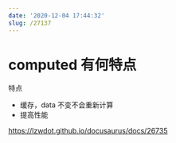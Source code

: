 ```yaml
---
date: '2020-12-04 17:44:32'
slug: /27137
---
```


# computed 有何特点

特点

- 缓存，data 不变不会重新计算
- 提高性能

https://lzwdot.github.io/docusaurus/docs/26735
 
 
 
 
 
 
 
 
 
 
 
 
 
 
 
 
 
 
 
 
 
 
 
 
 
